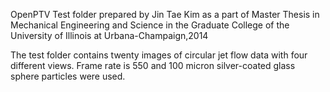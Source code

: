OpenPTV Test folder prepared by Jin Tae Kim as a part of Master Thesis in Mechanical Engineering and Science in the Graduate College of the University of Illinois at Urbana-Champaign,2014 


The test folder contains twenty images of circular jet flow data with four different views. Frame rate is 550 and 100 micron silver-coated glass sphere particles were used.
